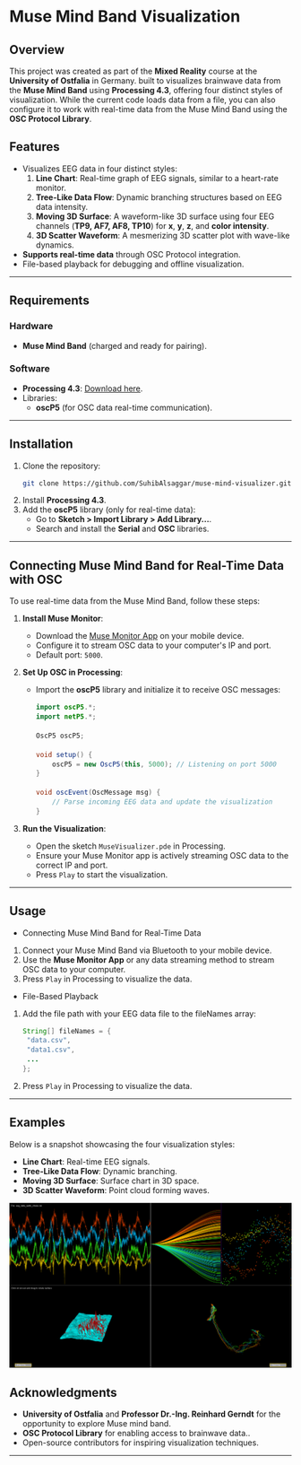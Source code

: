 # Muse Mind Band Visualization

## Overview

This project was created as part of the **Mixed Reality** course at the **University of Ostfalia** in Germany. built to visualizes brainwave data from the **Muse Mind Band** using **Processing 4.3**, offering four distinct styles of visualization. While the current code loads data from a file, you can also configure it to work with real-time data from the Muse Mind Band using the **OSC Protocol Library**.

## Features

- Visualizes EEG data in four distinct styles:
  1. **Line Chart**: Real-time graph of EEG signals, similar to a heart-rate monitor.
  2. **Tree-Like Data Flow**: Dynamic branching structures based on EEG data intensity.
  3. **Moving 3D Surface**: A waveform-like 3D surface using four EEG channels (**TP9, AF7, AF8, TP10**) for **x**, **y**, **z**, and **color intensity**.
  4. **3D Scatter Waveform**: A mesmerizing 3D scatter plot with wave-like dynamics.
- **Supports real-time data** through OSC Protocol integration.
- File-based playback for debugging and offline visualization.

---

## Requirements

### Hardware

- **Muse Mind Band** (charged and ready for pairing).

### Software

- **Processing 4.3**: [Download here](https://processing.org/download/).
- Libraries:
  - **oscP5** (for OSC data real-time communication).

---

## Installation

1. Clone the repository:
   ```bash
   git clone https://github.com/SuhibAlsaggar/muse-mind-visualizer.git
   ```
2. Install **Processing 4.3**.
3. Add the **oscP5** library (only for real-time data):
   - Go to **Sketch > Import Library > Add Library...**.
   - Search and install the **Serial** and **OSC** libraries.

---

## Connecting Muse Mind Band for Real-Time Data with OSC

To use real-time data from the Muse Mind Band, follow these steps:

1. **Install Muse Monitor**:

   - Download the [Muse Monitor App](https://www.musemonitor.com/) on your mobile device.
   - Configure it to stream OSC data to your computer's IP and port.
   - Default port: `5000`.

2. **Set Up OSC in Processing**:

   - Import the **oscP5** library and initialize it to receive OSC messages:

     ```java
     import oscP5.*;
     import netP5.*;

     OscP5 oscP5;

     void setup() {
         oscP5 = new OscP5(this, 5000); // Listening on port 5000
     }

     void oscEvent(OscMessage msg) {
         // Parse incoming EEG data and update the visualization
     }
     ```

3. **Run the Visualization**:
   - Open the sketch `MuseVisualizer.pde` in Processing.
   - Ensure your Muse Monitor app is actively streaming OSC data to the correct IP and port.
   - Press `Play` to start the visualization.

---

## Usage

- Connecting Muse Mind Band for Real-Time Data

1. Connect your Muse Mind Band via Bluetooth to your mobile device.
2. Use the **Muse Monitor App** or any data streaming method to stream OSC data to your computer.
3. Press `Play` in Processing to visualize the data.

- File-Based Playback

1. Add the file path with your EEG data file to the fileNames array:
   ```java
   String[] fileNames = {
    "data.csv",
    "data1.csv",
    ...
   };
   ```
2. Press `Play` in Processing to visualize the data.

---

## Examples

Below is a snapshot showcasing the four visualization styles:

- **Line Chart**: Real-time EEG signals.
- **Tree-Like Data Flow**: Dynamic branching.
- **Moving 3D Surface**: Surface chart in 3D space.
- **3D Scatter Waveform**: Point cloud forming waves.

![Visualization Styles](./screenshot.png)

## Acknowledgments

- **University of Ostfalia** and **Professor Dr.-Ing. Reinhard Gerndt** for the opportunity to explore Muse mind band.
- **OSC Protocol Library** for enabling access to brainwave data..
- Open-source contributors for inspiring visualization techniques.

---
